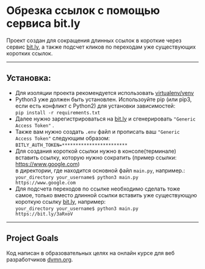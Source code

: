 # Обрезка ссылок с помощью сервиса bit.ly 

Проект создан для сокращения длинных ссылок в короткие через сервис [bit.ly](https://app.bitly.com/), а также подсчет 
кликов по переходам уже существующих коротких ссылок.

---

## Установка: 
- Для изоляции проекта рекомендуется использовать [virtualenv/venv](https://docs.python.org/3/library/venv.html)
- Python3 уже должен быть установлен. Использоуйте pip (или pip3, если есть конфликт с Python2) для установки зависимостей:   
```pip install -r requirements.txt```
- Далее нужно зарегистрироваться на [bit.ly](https://app.bitly.com/) и сгенерировать  `"Generic Access Token"` .
- Также вам нужно создать ```.env``` файл и прописать ваш `"Generic Access Token"` следующим образом:    
```BITLY_AUTH_TOKEN=************************```
- Для создания короткой ссылки нужно в консоле(терминале) вставить ссылку, которую нужно сократить (пример ссылки: https://www.google.com)  
в директории, где находится основной файл ```main.py```, например.:   
```your_directory your_username$ python3 main.py https://www.google.com```  
- Для подсчета переходов по ссылке необходимо сделать тоже самое, только вместо длинной ссылки вставить уже существующую короткую ссылку [bit.ly](https://app.bitly.com/), например:   
```your_directory your_username$ python3 main.py  https://bit.ly/3aRxoV```
---

## Project Goals
Код написан в образовательных целях на онлайн курсе для веб разработчиков [dvmn.org](https://dvmn.org/).

